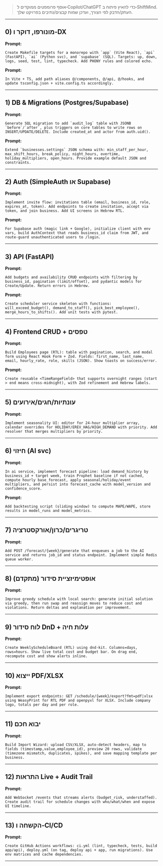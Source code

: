 > אוסף פרומפטים ממוקדים ל‑Copilot/ChatGPT כדי להאיץ פיתוח ב‑ShiftMind. העתק/הדבק לפי הצורך, ועדכן שמות קבצים/נתיבים בפרויקט שלך.

---
## 0) מונורפו, דוקר ו‑DX
**Prompt:**
```
Create Makefile targets for a monorepo with `app` (Vite React), `api` (FastAPI), `ai` (Python svc), and `supabase` (SQL). Targets: up, down, logs, seed, test, lint, typecheck. Add PHONY rules and colored echo.
```
**Prompt:**
```
In Vite + TS, add path aliases @/components, @/api, @/hooks, and update tsconfig.json + vite.config.ts accordingly.
```

---
## 1) DB & Migrations (Postgres/Supabase)
**Prompt:**
```
Generate SQL migration to add `audit_log` table with JSONB `before`/`after`, plus triggers on core tables to write rows on INSERT/UPDATE/DELETE. Include created_at and actor from auth.uid().
```
**Prompt:**
```
Extend `businesses.settings` JSON schema with: min_staff_per_hour, max_shift_hours, break_policy, night_hours, overtime, holiday_multipliers, open_hours. Provide example default JSON and constraints.
```

---
## 2) Auth (SimpleAuth או Supabase)
**Prompt:**
```
Implement invite flow: invitations table (email, business_id, role, expires_at, token). Add endpoints to create invitation, accept via token, and join business. Add UI screens in Hebrew RTL.
```
**Prompt:**
```
For Supabase auth (magic link + Google), initialize client with env vars, build AuthContext that reads business_id claim from JWT, and route-guard unauthenticated users to /login.
```

---
## 3) API (FastAPI)
**Prompt:**
```
Add budgets and availability CRUD endpoints with filtering by business_id, pagination (limit/offset), and pydantic models for Create/Update. Return errors in Hebrew.
```
**Prompt:**
```
Create scheduler service skeleton with functions: will_exceed_budget(), demand_to_staff(), pick_best_employee(), merge_hours_to_shifts(). Add unit tests with pytest.
```

---
## 4) Frontend CRUD + טפסים
**Prompt:**
```
Build Employees page (RTL): table with pagination, search, and modal form using React Hook Form + Zod. Fields: first_name, last_name, email, hourly_rate, role, skills (JSON). Show toasts on success/error.
```
**Prompt:**
```
Create reusable <TimeRangeField> that supports overnight ranges (start > end means cross-midnight), with Zod refinement and Hebrew labels.
```

---
## 5) עונתיות/חגים/אירועים
**Prompt:**
```
Implement seasonality UI: editor for 24-hour multiplier array, calendar overrides for HOLIDAY/EREV_HAG/HIGH_DEMAND with priority. Add resolver that merges multipliers by priority.
```

---
## 6) חיזוי (AI svc)
**Prompt:**
```
In ai service, implement forecast pipeline: load demand_history by business_id + target week, train Prophet baseline if not cached, compute hourly base_forecast, apply seasonal/holiday/event multipliers, and persist into forecast_cache with model_version and confidence_score.
```
**Prompt:**
```
Add backtesting script (sliding window) to compute MAPE/WAPE, store results in model_runs and model_metrics.
```

---
## 7) טריגרים/כרון/אורקסטרציה
**Prompt:**
```
Add POST /forecast/{week}/generate that enqueues a job to the AI service and returns job_id and status endpoint. Implement simple Redis queue worker.
```

---
## 8) אופטימיזציית סידור (מתקדם)
**Prompt:**
```
Improve greedy schedule with local search: generate initial solution via greedy, then run swap and reassign moves to reduce cost and violations. Return deltas and explanation per improvement.
```

---
## 9) לוח סידור DnD + עלות חיה
**Prompt:**
```
Create WeeklyScheduleBoard (RTL) using dnd-kit. Columns=days, rows=hours. Show live total cost and budget bar. On drag end, recompute cost and show alerts inline.
```

---
## 10) ייצוא PDF/XLSX
**Prompt:**
```
Implement export endpoints: GET /schedule/{week}/export?fmt=pdf|xlsx using WeasyPrint for RTL PDF and openpyxl for XLSX. Include company logo, totals per day and per role.
```

---
## 11) יבוא חכם
**Prompt:**
```
Build Import Wizard: upload CSV/XLSX, auto-detect headers, map to fields (timestamp,value,employee_id), preview 20 rows, validate (timezone mismatch, duplicates, spikes), and save mapping template per business.
```

---
## 12) התראות Live + Audit Trail
**Prompt:**
```
Add WebSocket /events that streams alerts (budget_risk, understaffed). Create audit trail for schedule changes with who/what/when and expose UI timeline.
```

---
## 13) הקשחה ו‑CI/CD
**Prompt:**
```
Create GitHub Actions workflows: ci.yml (lint, typecheck, tests, build app/api), deploy.yml (on tag, deploy api + app, run migrations). Use env matrices and cache dependencies.
```

---